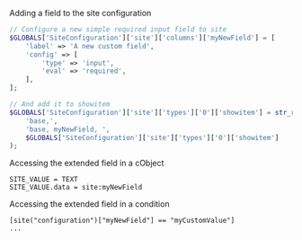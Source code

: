 

Adding a field to the site configuration
```php
// Configure a new simple required input field to site
$GLOBALS['SiteConfiguration']['site']['columns']['myNewField'] = [
    'label' => 'A new custom field',
    'config' => [
        'type' => 'input',
        'eval' => 'required',
    ],
];

// And add it to showitem
$GLOBALS['SiteConfiguration']['site']['types']['0']['showitem'] = str_replace(
    'base,',
    'base, myNewField, ',
    $GLOBALS['SiteConfiguration']['site']['types']['0']['showitem']
);
```

Accessing the extended field in a cObject
```
SITE_VALUE = TEXT
SITE_VALUE.data = site:myNewField
```

Accessing the extended field in a condition
```
[site("configuration")["myNewField"] == "myCustomValue"]
...
```
